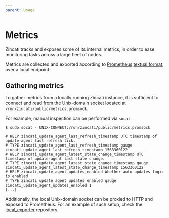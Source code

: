 ```yaml
---
parent: Usage
---
```


# Metrics

Zincati tracks and exposes some of its internal metrics, in order to ease monitoring tasks across a large fleet of nodes.

Metrics are collected and exported according to [Prometheus][Prometheus] [textual format][prom-text], over a local endpoint.

[Prometheus]: https://prometheus.io/
[prom-text]: https://prometheus.io/docs/instrumenting/exposition_formats/

## Gathering metrics

To gather metrics from a locally running Zincati instance, it is sufficient to connect and read from the Unix-domain socket located at `/run/zincati/public/metrics.promsock`.

For example, manual inspection can be performed via `socat`:

```
$ sudo socat - UNIX-CONNECT:/run/zincati/public/metrics.promsock

# HELP zincati_update_agent_last_refresh_timestamp UTC timestamp of update-agent last refresh tick.
# TYPE zincati_update_agent_last_refresh_timestamp gauge
zincati_update_agent_last_refresh_timestamp 1563360122
# HELP zincati_update_agent_latest_state_change_timestamp UTC timestamp of update-agent last state change.
# TYPE zincati_update_agent_latest_state_change_timestamp gauge
zincati_update_agent_latest_state_change_timestamp 1563360122
# HELP zincati_update_agent_updates_enabled Whether auto-updates logic is enabled.
# TYPE zincati_update_agent_updates_enabled gauge
zincati_update_agent_updates_enabled 1
[...]
```

Additionally, the local Unix-domain socket can be proxied to HTTP and exposed to Prometheus.
For an example of such setup, check the [local\_exporter][local_exporter] repository.

[local_exporter]: https://github.com/lucab/local_exporter
